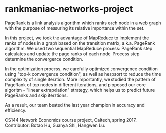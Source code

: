 # rankmaniac-networks-project

PageRank is a link analysis algorithm which ranks each node in a web graph with the purpose of measuring its relative importance within the set.

In this project, we took the advantage of MapReduce to implement the ranks of nodes in a graph based on the transition matrix, a.k.a. PageRank algorithm. We used two sequential MapReduce process: PageRank step calculates and update the page ranks of each node; Process step determine the convergence condition.

In the optimization process, we carefully optimized convergence condition using "top-k convergence condition", as well as heapsort to reduce the time complexity of single iteration. More importantly, we studied the pattern of PageRank of top nodes in different iterations, and proposed our core algoritm - "linear extrapolation" strategy, which helps us to predict future PageRanks and skip iterations.

As a result, our team beated the last year champion in accuracy and efficiency. 

CS144 Network Economics course project, Caltech, spring 2017. Contributor: Botao Hu, Guanya Shi, Hangwen Lu. 
